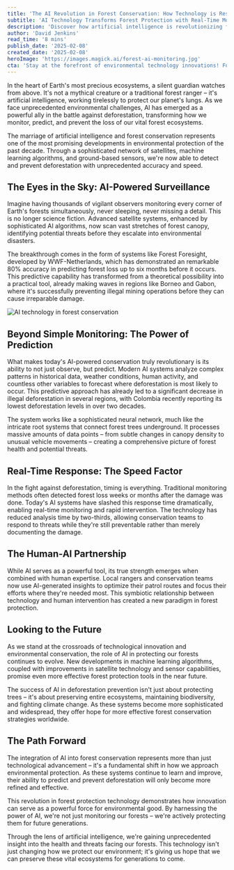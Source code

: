 ```yaml
---
title: 'The AI Revolution in Forest Conservation: How Technology is Reshaping Our Fight Against Deforestation'
subtitle: 'AI Technology Transforms Forest Protection with Real-Time Monitoring and Prediction'
description: 'Discover how artificial intelligence is revolutionizing forest conservation through advanced satellite monitoring, predictive analytics, and real-time response systems. Learn about groundbreaking technologies like Forest Foresight achieving 80% accuracy in predicting deforestation, and how the combination of AI and human expertise is creating a new paradigm in environmental protection.'
author: 'David Jenkins'
read_time: '8 mins'
publish_date: '2025-02-08'
created_date: '2025-02-08'
heroImage: 'https://images.magick.ai/forest-ai-monitoring.jpg'
cta: 'Stay at the forefront of environmental technology innovations! Follow us on LinkedIn for regular updates on how AI is transforming conservation efforts worldwide.'
---
```


In the heart of Earth's most precious ecosystems, a silent guardian watches from above. It's not a mythical creature or a traditional forest ranger – it's artificial intelligence, working tirelessly to protect our planet's lungs. As we face unprecedented environmental challenges, AI has emerged as a powerful ally in the battle against deforestation, transforming how we monitor, predict, and prevent the loss of our vital forest ecosystems.

The marriage of artificial intelligence and forest conservation represents one of the most promising developments in environmental protection of the past decade. Through a sophisticated network of satellites, machine learning algorithms, and ground-based sensors, we're now able to detect and prevent deforestation with unprecedented accuracy and speed.

## The Eyes in the Sky: AI-Powered Surveillance

Imagine having thousands of vigilant observers monitoring every corner of Earth's forests simultaneously, never sleeping, never missing a detail. This is no longer science fiction. Advanced satellite systems, enhanced by sophisticated AI algorithms, now scan vast stretches of forest canopy, identifying potential threats before they escalate into environmental disasters.

The breakthrough comes in the form of systems like Forest Foresight, developed by WWF-Netherlands, which has demonstrated an remarkable 80% accuracy in predicting forest loss up to six months before it occurs. This predictive capability has transformed from a theoretical possibility into a practical tool, already making waves in regions like Borneo and Gabon, where it's successfully preventing illegal mining operations before they can cause irreparable damage.

![AI technology in forest conservation](https://i.magick.ai/PIXE/1739032828529_magick_img.webp)

## Beyond Simple Monitoring: The Power of Prediction

What makes today's AI-powered conservation truly revolutionary is its ability to not just observe, but predict. Modern AI systems analyze complex patterns in historical data, weather conditions, human activity, and countless other variables to forecast where deforestation is most likely to occur. This predictive approach has already led to a significant decrease in illegal deforestation in several regions, with Colombia recently reporting its lowest deforestation levels in over two decades.

The system works like a sophisticated neural network, much like the intricate root systems that connect forest trees underground. It processes massive amounts of data points – from subtle changes in canopy density to unusual vehicle movements – creating a comprehensive picture of forest health and potential threats.

## Real-Time Response: The Speed Factor

In the fight against deforestation, timing is everything. Traditional monitoring methods often detected forest loss weeks or months after the damage was done. Today's AI systems have slashed this response time dramatically, enabling real-time monitoring and rapid intervention. The technology has reduced analysis time by two-thirds, allowing conservation teams to respond to threats while they're still preventable rather than merely documenting the damage.

## The Human-AI Partnership

While AI serves as a powerful tool, its true strength emerges when combined with human expertise. Local rangers and conservation teams now use AI-generated insights to optimize their patrol routes and focus their efforts where they're needed most. This symbiotic relationship between technology and human intervention has created a new paradigm in forest protection.

## Looking to the Future

As we stand at the crossroads of technological innovation and environmental conservation, the role of AI in protecting our forests continues to evolve. New developments in machine learning algorithms, coupled with improvements in satellite technology and sensor capabilities, promise even more effective forest protection tools in the near future.

The success of AI in deforestation prevention isn't just about protecting trees – it's about preserving entire ecosystems, maintaining biodiversity, and fighting climate change. As these systems become more sophisticated and widespread, they offer hope for more effective forest conservation strategies worldwide.

## The Path Forward

The integration of AI into forest conservation represents more than just technological advancement – it's a fundamental shift in how we approach environmental protection. As these systems continue to learn and improve, their ability to predict and prevent deforestation will only become more refined and effective.

This revolution in forest protection technology demonstrates how innovation can serve as a powerful force for environmental good. By harnessing the power of AI, we're not just monitoring our forests – we're actively protecting them for future generations.

Through the lens of artificial intelligence, we're gaining unprecedented insight into the health and threats facing our forests. This technology isn't just changing how we protect our environment; it's giving us hope that we can preserve these vital ecosystems for generations to come.